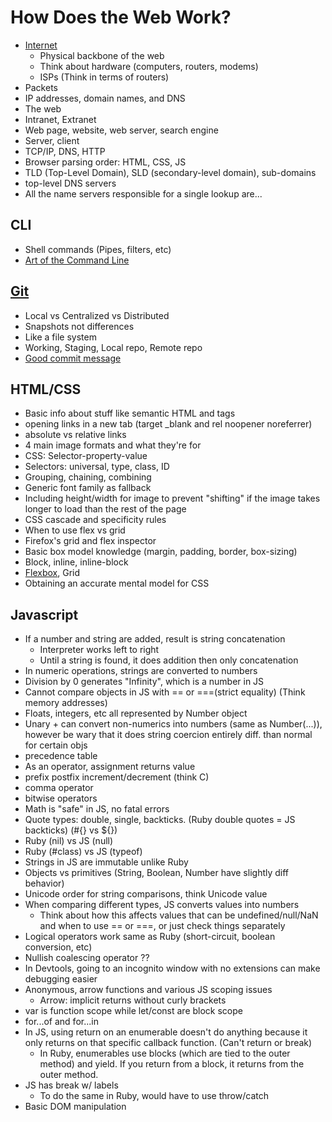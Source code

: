 # How Does the Web Work?

- [Internet](https://www.youtube.com/watch?v=7_LPdttKXPc)
  - Physical backbone of the web
  - Think about hardware (computers, routers, modems)
  - ISPs (Think in terms of routers)
- Packets
- IP addresses, domain names, and DNS
- The web
- Intranet, Extranet
- Web page, website, web server, search engine
- Server, client
- TCP/IP, DNS, HTTP
- Browser parsing order: HTML, CSS, JS
- TLD (Top-Level Domain), SLD (secondary-level domain), sub-domains
- top-level DNS servers
- All the name servers responsible for a single lookup are...

## CLI

- Shell commands (Pipes, filters, etc)
- [Art of the Command Line](https://github.com/jlevy/the-art-of-command-line)

## [Git](https://git-scm.com/book/en/v2/Getting-Started-About-Version-Control)

- Local vs Centralized vs Distributed
- Snapshots not differences
- Like a file system
- Working, Staging, Local repo, Remote repo
- [Good commit message](https://cbea.ms/git-commit/)

## HTML/CSS

- Basic info about stuff like semantic HTML and tags
- opening links in a new tab (target _blank and rel noopener noreferrer)
- absolute vs relative links
- 4 main image formats and what they're for
- CSS: Selector-property-value
- Selectors: universal, type, class, ID
- Grouping, chaining, combining
- Generic font family as fallback
- Including height/width for image to prevent "shifting" if the image takes longer to load than the rest of the page
- CSS cascade and specificity rules
- When to use flex vs grid
- Firefox's grid and flex inspector
- Basic box model knowledge (margin, padding, border, box-sizing)
- Block, inline, inline-block
- [Flexbox](https://www.joshwcomeau.com/css/interactive-guide-to-flexbox/), Grid
- Obtaining an accurate mental model for CSS

## Javascript

- If a number and string are added, result is string concatenation
  - Interpreter works left to right
  - Until a string is found, it does addition then only concatenation
- In numeric operations, strings are converted to numbers
- Division by 0 generates "Infinity", which is a number in JS
- Cannot compare objects in JS with == or ===(strict equality) (Think memory addresses)
- Floats, integers, etc all represented by Number object
- Unary + can convert non-numerics into numbers (same as Number(...)), however be wary that it does string coercion entirely diff. than normal for certain objs
- precedence table
- As an operator, assignment returns value
- prefix postfix increment/decrement (think C)
- comma operator
- bitwise operators
- Math is "safe" in JS, no fatal errors
- Quote types: double, single, backticks. (Ruby double quotes = JS backticks) (#{} vs ${})
- Ruby (nil) vs JS (null)
- Ruby (#class) vs JS (typeof)
- Strings in JS are immutable unlike Ruby
- Objects vs primitives (String, Boolean, Number have slightly diff behavior)
- Unicode order for string comparisons, think Unicode value
- When comparing different types, JS converts values into numbers
  - Think about how this affects values that can be undefined/null/NaN and when to use == or ===, or just check things separately
- Logical operators work same as Ruby (short-circuit, boolean conversion, etc)
- Nullish coalescing operator ??
- In Devtools, going to an incognito window with no extensions can make debugging easier
- Anonymous, arrow functions and various JS scoping issues
  - Arrow: implicit returns without curly brackets
- var is function scope while let/const are block scope
- for...of and for...in
- In JS, using return on an enumerable doesn't do anything because it only returns on that specific callback function. (Can't return or break)
  - In Ruby, enumerables use blocks (which are tied to the outer method) and yield. If you return from a block, it returns from the outer method. 
- JS has break w/ labels
  - To do the same in Ruby, would have to use throw/catch
- Basic DOM manipulation